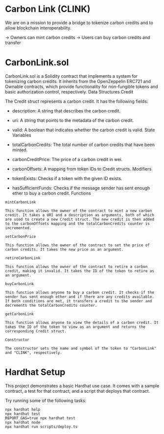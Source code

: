 # Carbon Link (CLINK)

We are on a mission to provide a bridge to tokenize carbon credits and to allow blockchain interoperability. 

-> Owners can mint carbon credits
-> Users can buy carbon credits and transfer 


# CarbonLink.sol

CarbonLink.sol is a Solidity contract that implements a system for tokenizing carbon credits. It inherits from the OpenZeppelin ERC721 and Ownable contracts, which provide functionality for non-fungible tokens and basic authorization control, respectively.
Data Structures
Credit

The Credit struct represents a carbon credit. It has the following fields:

- description: A string that describes the carbon credit.
- uri: A string that points to the metadata of the carbon credit.
- valid: A boolean that indicates whether the carbon credit is valid.
State Variables

- totalCarbonCredits: The total number of carbon credits that have been minted.
- carbonCreditPrice: The price of a carbon credit in wei.
- carbonOffsets: A mapping from token IDs to Credit structs.
Modifiers

- tokenExists: Checks if a token with the given ID exists.
- hasSufficientFunds: Checks if the message sender has sent enough ether to buy a carbon credit.
Functions

`mintCarbonLink`
```
This function allows the owner of the contract to mint a new carbon credit. It takes a URI and a description as arguments, both of which are used to create a new Credit struct. The new credit is then added to the carbonOffsets mapping and the totalCarbonCredits counter is incremented.
```

`setCarbonPrice`
```
This function allows the owner of the contract to set the price of carbon credits. It takes the new price as an argument.
```

`retireCarbonLink`
```
This function allows the owner of the contract to retire a carbon credit, making it invalid. It takes the ID of the token to retire as an argument.
```

`buyCarbonLink`
```
This function allows anyone to buy a carbon credit. It checks if the sender has sent enough ether and if there are any credits available. If both conditions are met, it transfers a credit to the sender and decrements the totalCarbonCredits counter.
```
`getCarbonLink`
```
This function allows anyone to view the details of a carbon credit. It takes the ID of the token to view as an argument and returns the corresponding Credit struct.
```
`Constructor`

```
The constructor sets the name and symbol of the token to "CarbonLink" and "CLINK", respectively.
```

# Hardhat Setup

This project demonstrates a basic Hardhat use case. It comes with a sample contract, a test for that contract, and a script that deploys that contract.

Try running some of the following tasks:

```shell
npx hardhat help
npx hardhat test
REPORT_GAS=true npx hardhat test
npx hardhat node
npx hardhat run scripts/deploy.ts
```
